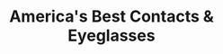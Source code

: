 ---
title: "America's Best Contacts & Eyeglasses"
url: /plainfield/americas-best-contacts-und-eyeglasses/
shop: Optiker
---